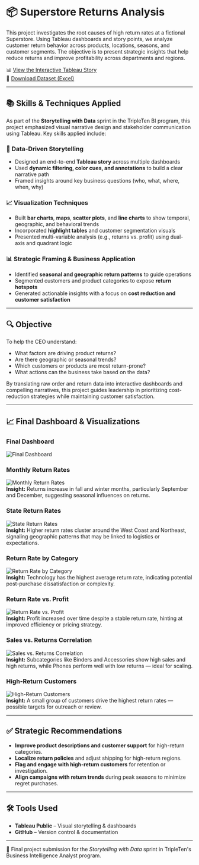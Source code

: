 # 📦 Superstore Returns Analysis

This project investigates the root causes of high return rates at a fictional Superstore. Using Tableau dashboards and story points, we analyze customer return behavior across products, locations, seasons, and customer segments. The objective is to present strategic insights that help reduce returns and improve profitability across departments and regions.

📊 [View the Interactive Tableau Story](https://public.tableau.com/views/superstore_returns_analysis_17488407955700/FinalStory)  
📄 [Download Dataset (Excel)](https://practicum-content.s3.us-west-1.amazonaws.com/data-eng/remodeled/files/Superstore.xls?etag=4616d537c163874941cf5fc3c9002fa8)

---

## 📚 Skills & Techniques Applied

As part of the **Storytelling with Data** sprint in the TripleTen BI program, this project emphasized visual narrative design and stakeholder communication using Tableau. Key skills applied include:

### 🧠 Data-Driven Storytelling
- Designed an end-to-end **Tableau story** across multiple dashboards
- Used **dynamic filtering, color cues, and annotations** to build a clear narrative path
- Framed insights around key business questions (who, what, where, when, why)

### 📈 Visualization Techniques
- Built **bar charts**, **maps**, **scatter plots**, and **line charts** to show temporal, geographic, and behavioral trends  
- Incorporated **highlight tables** and customer segmentation visuals  
- Presented multi-variable analysis (e.g., returns vs. profit) using dual-axis and quadrant logic

### 📊 Strategic Framing & Business Application
- Identified **seasonal and geographic return patterns** to guide operations  
- Segmented customers and product categories to expose **return hotspots**  
- Generated actionable insights with a focus on **cost reduction and customer satisfaction**

---

## 🔍 Objective

To help the CEO understand:
- What factors are driving product returns?
- Are there geographic or seasonal trends?
- Which customers or products are most return-prone?
- What actions can the business take based on the data?

By translating raw order and return data into interactive dashboards and compelling narratives, this project guides leadership in prioritizing cost-reduction strategies while maintaining customer satisfaction.

---

## 📈 Final Dashboard & Visualizations

### Final Dashboard  
![Final Dashboard](visualizations/dashboard.png)

### Monthly Return Rates  
![Monthly Return Rates](visualizations/monthly_return_rates.png)  
**Insight:** Returns increase in fall and winter months, particularly September and December, suggesting seasonal influences on returns.

### State Return Rates  
![State Return Rates](visualizations/state_return_rates.png)  
**Insight:** Higher return rates cluster around the West Coast and Northeast, signaling geographic patterns that may be linked to logistics or expectations.

### Return Rate by Category  
![Return Rate by Category](visualizations/average_return_rate_per_category.png)  
**Insight:** Technology has the highest average return rate, indicating potential post-purchase dissatisfaction or complexity.

### Return Rate vs. Profit  
![Return Rate vs. Profit](visualizations/rates_vs_profit.png)  
**Insight:** Profit increased over time despite a stable return rate, hinting at improved efficiency or pricing strategy.

### Sales vs. Returns Correlation  
![Sales vs. Returns Correlation](visualizations/correlation_between_sales_&_returns.png)  
**Insight:** Subcategories like Binders and Accessories show high sales and high returns, while Phones perform well with low returns — ideal for scaling.

### High-Return Customers  
![High-Return Customers](visualizations/customers_with_returns.png)  
**Insight:** A small group of customers drive the highest return rates — possible targets for outreach or review.

---

## ✅ Strategic Recommendations

- **Improve product descriptions and customer support** for high-return categories.
- **Localize return policies** and adjust shipping for high-return regions.
- **Flag and engage with high-return customers** for retention or investigation.
- **Align campaigns with return trends** during peak seasons to minimize regret purchases.

---

## 🛠 Tools Used

- **Tableau Public** – Visual storytelling & dashboards  
- **GitHub** – Version control & documentation

---

🚀 Final project submission for the *Storytelling with Data* sprint in TripleTen's Business Intelligence Analyst program.
